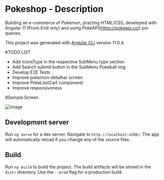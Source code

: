 # Pokeshop - Description

Building an e-commerce of Pokemon, practing HTML/CSS, developed with Angular 11 (Front-End only) and using PokéAPI(https://pokeapi.co/) por queries. 

This project was generated with [Angular CLI](https://github.com/angular/angular-cli) version 11.0.4.

#TODO LIST

* Add IconsType in the respective SubMenu type section
* Add Search submit button in the SubMenu Pokeball img
* Develop E2E Tests
* Improve pokemon-detalhar screen
* Improve PokeList(Cart component)
* Improve responsiveness 

#Sample Screen

![image](https://user-images.githubusercontent.com/49933515/114184391-2642a280-991b-11eb-97a1-789d536abb74.png)

## Development server

Run `ng serve` for a dev server. Navigate to `http://localhost:4200/`. The app will automatically reload if you change any of the source files.

## Build

Run `ng build` to build the project. The build artifacts will be stored in the `dist/` directory. Use the `--prod` flag for a production build.

